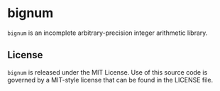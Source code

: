 # bignum

`bignum` is an incomplete arbitrary-precision integer arithmetic library.

## License

`bignum` is released under the MIT License. Use of this source code is
governed by a MIT-style license that can be found in the LICENSE file.
